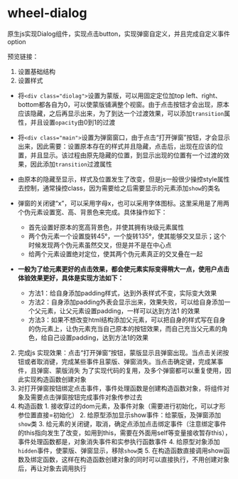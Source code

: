 # wheel-dialog
原生js实现Dialog组件，实现点击button，实现弹窗自定义，并且完成自定义事件option

预览链接：

1. 设置基础结构
2. 设置样式
- 将`<div class="diolag">`设置为蒙版，可以用固定定位加top left、right、bottom都各自为0，可以使蒙版铺满整个视窗。由于点击按钮才会出现，原本应该隐藏，之后再显示出来，为了到达一个过渡效果，可以添加`transition`属性，并且设置`opacity`由0到1的过渡
- 将`<div class="main">`设置为弹窗窗口，由于点击“打开弹窗”按钮，才会显示出来，因此需要：设置原本存在的样式并且隐藏，点击后，出现在应该的位置，并且显示。该过程由原先隐藏的位置，到显示出现的位置有一个过渡的效果，因此添加`transition`过渡属性
- 由原本的隐藏至显示，样式及位置发生了改变，但是js一般很少操控style属性去控制，通常操控class，因为需要给之后需要显示的元素添加`show`的类名
- 弹窗的关闭键“x”，可以采用字母x，也可以采用字体图标。这里采用是了用两个伪元素设置宽、高、背景色来完成。具体操作如下：
  - 首先设置好原本的宽高背景色，并使其拥有块级元素属性
  - 两个伪元素一个设置旋转45°，一个旋转135°，使其能够交叉显示；这个时候发现两个伪元素虽然交叉，但是并不是在中心点
  - 给两个元素设置绝对定位，使其两个伪元素真正的交叉叠在一起
  
- **一般为了给元素更好的点击效果，都会使元素实际变得稍大一点，使用户点击体验效果更好，具体是实现方法如下：**
  - 方法1：给自身添加padding样式，达到外表样式不变，实际变大效果
  - 方法2：自身添加padding外表会显示出来，效果失败，可以给自身添加一个父元素，让父元素设置padding，一样可以达到方法1 的效果
  - 方法3：如果不想改变html结构添加父元素，可以把自身的样式写在自身的伪元素上，让伪元素充当自己原本的按钮效果，而自己充当父元素的角色，给自己设置padding，达到方法1的效果
  
2. 完成js
实现效果：点击“打开弹窗”按钮，蒙版显示且弹窗出现。当点击关闭按钮或者取消键，完成某些事件且蒙版、弹窗消失。当点击确定键，完成某事件，且弹窗、蒙版消失
为了实现代码的复用，及多个弹窗都可以重复使用，因此实现构造函数创建对象
  1. 对打开弹窗按钮绑定点击事件，事件处理函数是创建构造函数对象，将组件对象及需要点击弹窗按钮完成事件对象传参过去
  2. 构造函数
    1. 接收穿过的dom元素，及事件对象（需要进行初始化，可以才形参位置直接=初始化）
    2. 给原型添加显示show事件：给蒙版，及弹窗添加`show`类
    3. 给元素的关闭键，取消，确定点添加点击绑定事件（注意绑定事件的this指向发生了改变，如用到this，需要在外面用self等变量接收暂存this），事件处理函数都是，对象消失事件和实参执行函数事件
    4. 给原型对象添加`hidden`事件，使蒙版、弹窗显示，移除`show`类
    5. 在构造函数直接调用show函数及绑定函数，这样在构造函数创建对象的同时可以直接执行，不用创建对象后，再让对象去调用执行
